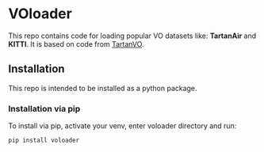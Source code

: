# VOloader
This repo contains code for loading popular VO datasets like: **TartanAir** and **KITTI**. It is based on code from [TartanVO](https://github.com/castacks/tartanvo).

## Installation
This repo is intended to be installed as a python package.

### Installation via pip
To install via pip, activate your venv, enter voloader directory and run:
```bash
pip install voloader
```

